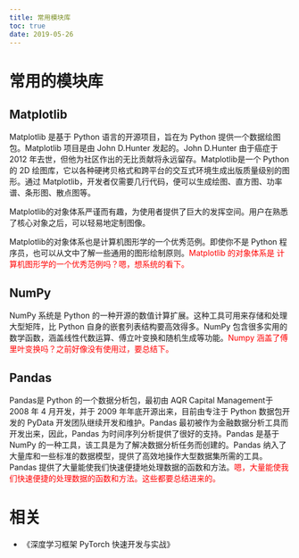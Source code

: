 ```yaml
---
title: 常用模块库
toc: true
date: 2019-05-26
---
```

# 常用的模块库

## Matplotlib

Matplotlib 是基于 Python 语言的开源项目，旨在为 Python 提供一个数据绘图包。Matplotlib 项目是由 John D.Hunter 发起的。John D.Hunter 由于癌症于 2012 年去世，但他为社区作出的无比贡献将永远留存。Matplotlib是一个 Python 的 2D 绘图库，它以各种硬拷贝格式和跨平台的交互式环境生成出版质量级别的图形。通过 Matplotlib，开发者仅需要几行代码，便可以生成绘图、直方图、功率谱、条形图、散点图等。

Matplotlib的对象体系严谨而有趣，为使用者提供了巨大的发挥空间。用户在熟悉了核心对象之后，可以轻易地定制图像。

Matplotlib的对象体系也是计算机图形学的一个优秀范例。即使你不是 Python 程序员，也可以从文中了解一些通用的图形绘制原则。<span style="color:red;">Matplotlib 的对象体系是 计算机图形学的一个优秀范例吗？嗯，想系统的看下。</span>

## NumPy

NumPy 系统是 Python 的一种开源的数值计算扩展。这种工具可用来存储和处理大型矩阵，比 Python 自身的嵌套列表结构要高效得多。NumPy 包含很多实用的数学函数，涵盖线性代数运算、傅立叶变换和随机生成等功能。<span style="color:red;">Numpy 涵盖了傅里叶变换吗？之前好像没有使用过，要总结下。</span>

## Pandas

Pandas是 Python 的一个数据分析包，最初由 AQR Capital Management于 2008 年 4 月开发，并于 2009 年年底开源出来，目前由专注于 Python 数据包开发的 PyData 开发团队继续开发和维护。Pandas 最初被作为金融数据分析工具而开发出来，因此，Pandas 为时间序列分析提供了很好的支持。Pandas 是基于 NumPy 的一种工具，该工具是为了解决数据分析任务而创建的。Pandas 纳入了大量库和一些标准的数据模型，提供了高效地操作大型数据集所需的工具。Pandas 提供了大量能使我们快速便捷地处理数据的函数和方法。<span style="color:red;">嗯，大量能使我们快速便捷的处理数据的函数和方法。这些都要总结进来的。</span>



# 相关

- 《深度学习框架 PyTorch 快速开发与实战》
